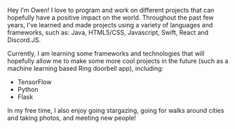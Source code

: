 Hey I’m Owen!
I love to program and work on different projects that can hopefully have a positive impact on the world. Throughout the past few years, I've learned and made projects using a variety of languages and frameworks, such as: Java, HTML5/CSS, Javascript, Swift, React and Discord.JS. 

Currently, I am learning some frameworks and technologies that will hopefully allow me to make some more cool projects in the future (such as a machine learning based Ring doorbell app), including:
- TensorFlow
- Python
- Flask

In my free time, I also enjoy going stargazing, going for walks around cities and taking photos, and meeting new people! 


